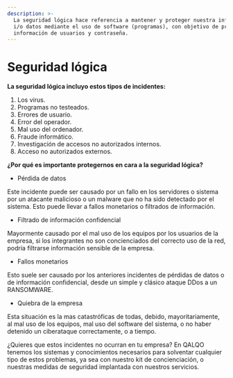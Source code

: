 ```yaml
---
description: >-
  La seguridad lógica hace referencia a mantener y proteger nuestra información
  i/o datos mediante el uso de software (programas), con objetivo de proteger la
  información de usuarios y contraseña.
---
```


# Seguridad lógica

**La seguridad lógica incluyo estos tipos de incidentes:**

1. Los virus.
2. Programas no testeados.
3. Errores de usuario.
4. Error del operador.
5. Mal uso del ordenador.
6. Fraude informático.
7. Investigación de accesos no autorizados internos.
8. Acceso no autorizados externos.

**¿Por qué es importante protegernos en cara a la seguridad lógica?**

* Pérdida de datos

Este incidente puede ser causado por un fallo en los servidores o sistema por un atacante malicioso o un malware que no ha sido detectado por el sistema. Esto puede llevar a fallos monetarios o filtrados de información.

* Filtrado de información confidencial

Mayormente causado por el mal uso de los equipos por los usuarios de la empresa, si los integrantes no son concienciados del correcto uso de la red, podría filtrarse información sensible de la empresa. 

* Fallos monetarios

Esto suele ser causado por los anteriores incidentes de pérdidas de datos o de información confidencial, desde un simple y clásico ataque DDos a un RANSOMWARE.

* Quiebra de la empresa

Esta situación es la mas catastróficas de todas, debido, mayoritariamente, al mal uso de los equipos, mal uso del software del sistema, o no haber detenido un ciberataque correctamente, o a tiempo.



¿Quieres que estos incidentes no ocurran en tu empresa? En QALQO tenemos los sistemas y conocimientos necesarios para solventar cualquier tipo de estos problemas, ya sea con nuestro kit de concienciación, o nuestras medidas de seguridad implantada con nuestros servicios.

